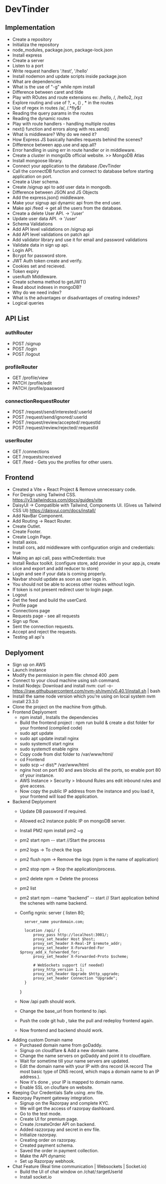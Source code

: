 # DevTinder

## Implementation

- Create a repository
- Initializa the repository
- node_modules, package.json, package-lock.json
- Install express
- Create a server
- Listen to a port
- Write request handlers '/test', '/hello'
- Install nodemon and update scripts inside package.json
- What are dependencies
- What is the use of "-g" while npm install
- Difference between caret and tilde
- Play with ROutes and route extensions ex: /hello, /, /hello2, /xyz
- Explore routing and use of ?, +, () , \* in the routes
- Use of regex in routes /a/, /.\*fly$/
- Reading the query params in the routes
- Reading the dynamic routes
- Play with route handlers - handling multiple routes
- next() function and errors along with res.send()
- What is middleware? Why do we need it?
- How Express JS basically handles requests behind the scenes?
- Difference between app.use and app.all?
- Error handling in using err in route handler or in middleware.
- Create a cluster in mongoDb official website. >> MongoDB Atlas
- Install mongoose library.
- Connect your application to the database <connection-url>/DevTinder
- Call the connectDB function and connect to database before starting application on port.
- Create a User schema.
- Create /signup api to add user data in mongodb.
- Difference between JSON and JS Objects
- Add the express.json() middleware.
- Make your signup api dynamic api from the end user.
- Make api /feed -> get all the users from the database.
- Create a delete User API. -> '/user'
- Update user data API. -> '/user'
- Schema Validations
- Add API level validations on /signup api
- Add API level validations on patch api
- Add validator library and use it for email and password validations
- Validate data in sign up api.
- Login API.
- Bcrypt for password store.
- JWT Auth token create and verify.
- Cookies set and recieved.
- Token expiry
- userAuth Middleware.
- Create schema method to getJWT()
- Read about indexes in mongoDB?
- Why do we need index?
- What is the advantages or disadvantages of creating indexes?
- Logical queries

## API List

### authRouter

- POST /signup
- POST /login
- POST /logout

### profileRouter

- GET /profile/view
- PATCH /profile/edit
- PATCH /profile/paasword

### connectionRequestRouter

- POST /request/send/interested/:userId
- POST /request/send/ignored/:userId
- POST /request/review/accepted/:requestId
- POST /request/review/rejected/:requestId

### userRouter

- GET /connections
- GET /requests/received
- GET /feed - Gets you the profiles for other users.

## Frontend

- Created a Vite + React Project & Remove unnecessary code.
- For Design using Tailwind CSS. https://v3.tailwindcss.com/docs/guides/vite
- DaisyUI -> Compatilble with Tailwind, Components UI. (Gives us Tailwind CSS UI) https://daisyui.com/docs/install/
- Add NavBar Component.
- Add Routing -> React Router.
- Create Outlet.
- Create Footer.
- Create Login Page.
- Install axios.
- Install cors, add middleware with configuration origin and credentials: true
- Making an api call, pass withCredentials: true
- Install Redux toolkit. (configure store, add provider in your app.js, create slice and export and add reducer to store)
- Login and see if your data is coming properly.
- Navbar should update as soon as user logs in.
- You should not be able to access other routes without login.
- If token is not present redirect user to login page.
- Logout
- Get the feed and build the userCard.
- Profile page
- Connections page
- Requests page - see all requests
- Sign up flow.
- Sent the connection requests.
- Accept and reject the requests.
- Testing all api's

## Deplyoment
- Sign up on AWS
- Launch instance
- Modify the permission in pem file: chmod 400 <secret>.pem
- Connect to your cloud machine using ssh command.
- Install Nodejs: Download and install nvm: curl -o- https://raw.githubusercontent.com/nvm-sh/nvm/v0.40.1/install.sh | bash
- Install the same node version which you're using on local system nvm install 23.3.0
- Clone the project on the machine from github.
- Frontend Deplyoment
    - npm install , Installs the dependencies
    - Build the frontend project : npm run build & create a dist folder for your frontend (compiled code)
    - sudo apt update
    - sudo apt update install nginx
    - sudo systemctl start nginx
    - sudo systemctl enable nginx
    - Copy code from dist folder to  /var/www/html/
    - cd Frontend
    - sudo scp ~r dist/* /var/www/html
    - nginx host on port 80 and aws blocks all the ports, so enable port 80 of your instance.
    - AWS Instance > Security > Inbound Rules ans edit inbound rules and give access.
    - Now copy the public IP address from the instance and you load it, your frontend will load the application.
- Backend Deplyoment
    - Update DB password if required.
    - Allowed ec2 instance public IP on mongoDB server.
    - Install PM2 npm install pm2 ~g
    - pm2 start npm -- start //Start the process
    - pm2 logs -> To check the logs
    - pm2 flush npm -> Remove the logs (npm is the name of application)
    - pm2 stop npm -> Stop the application/process.
    - pm2 delete npm -> Delete the process
    - pm2 list
    - pm2 start npm  --name “backend” -- start // Start application behind the schenes with name backend.
    - Config ngnix: 
            server {
            listen 80;

            server_name yourdomain.com;

            location /api/ {
                proxy_pass http://localhost:3001/;
                proxy_set_header Host $host;
                proxy_set_header X-Real-IP $remote_addr;
                proxy_set_header X-Forwarded-For $proxy_add_x_forwarded_for;
                proxy_set_header X-Forwarded-Proto $scheme;

                # WebSockets support (if needed)
                proxy_http_version 1.1;
                proxy_set_header Upgrade $http_upgrade;
                proxy_set_header Connection "Upgrade";
            }
        }
    - Now /api path should work.
    - Change the base_url from frontend to /api.
    - Push the code git hub , take the pull and redeploy frontend again.
    - Now frontend and backend should work.
- Adding custom Domain name
    - Purchased domain name from goDaddy.
    - Signup on cloudflare & Add a new domain name.
    - Change the name servers on goDaddy and point it to cloudflare.
    - Wait for sometime till your name servers are updated.
    - Edit the domain name with your IP with dns record (A record The most basic type of DNS record, which maps a domain name to an IP address.).
    - Now it's done , your IP is mapped to domain name.
    - Enable SSL on clouflare on website.
- Keeping Our Credentials Safe using .env file.
- Razorpay Payment gateway integration.
    - Signup on the Razorpay and complete KYC.
    - We will get the access of razorpay dashboard.
    - Go to the test mode.
    - Create UI for premium page.
    - Create /createOrder API on backend.
    - Added razzorpay and secret in env file.
    - Initialize razorpay.
    - Creating order on razorpay.
    - Created payment schema.
    - Saved the order in payment collection.
    - Make the API dynamic
    - Set up Razorpay webhook.
- Chat Feature (Real time communication | Websockets | Socket.io)
    - Build the UI of chat window on /chat/:targetUserId
    - Install socket.io



